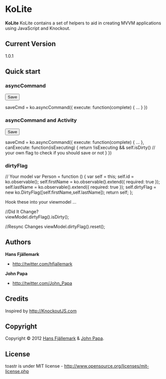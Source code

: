# KoLite
**KoLite** KoLite contains a set of helpers to aid in creating MVVM applications using JavaScript and Knockout.


## Current Version
1.0.1


## Quick start
### asyncCommand 
<button data-bind="command: loadCmd">Save</button>

saveCmd = ko.asyncCommand({
	execute: function(complete) { ... }
})


### asyncCommand and Activity
<button data-bind="activity: saveCmd.isExecuting, command: saveCmd">Save</button>

saveCmd = ko.asyncCommand({
	execute: function(complete) { ... },
	canExecute: function(isExecuting) {
            return !isExecuting && self.isDirty() // your own flag to check if you should save or not
        }
})

### dirtyFlag
// Your model
var Person = function () {
	var self = this;
	self.id = ko.observable();
	self.firstName = ko.observable().extend({ required: true });
	self.lastName = ko.observable().extend({ required: true });
	self.dirtyFlag = new ko.DirtyFlag([self.firstName,self.lastName]);
	return self;
};

Hook these into your viewmodel ...

//Did It Change?          
viewModel.dirtyFlag().isDirty();

//Resync Changes
viewModel.dirtyFlag().reset();

## Authors

**Hans Fjällemark**

+ http://twitter.com/hfjallemark

**John Papa**

+ http://twitter.com/John_Papa

## Credits
Inspired by http://KnockoutJS.com


## Copyright

Copyright © 2012 [Hans Fjällemark](http://twitter.com/hfjallemark) & [John Papa](http://twitter.com/John_Papa).

## License 

toastr is under MIT license - http://www.opensource.org/licenses/mit-license.php